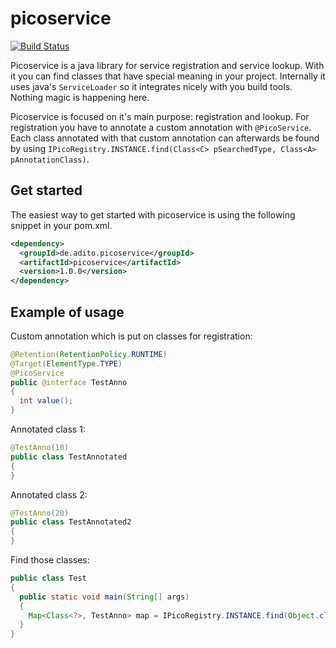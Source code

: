 # picoservice
[![Build Status](https://travis-ci.org/aditosoftware/picoservice.svg?branch=master)](https://travis-ci.org/aditosoftware/picoservice)


Picoservice is a java library for service registration and service lookup. With it you can find classes that have special meaning in your project. Internally it uses java's `ServiceLoader` so it integrates nicely with you build tools. Nothing magic is happening here.

Picoservice is focused on it's main purpose: registration and lookup. For registration you have to annotate a custom annotation with `@PicoService`. Each class annotated with that custom annotation can afterwards be found by using `IPicoRegistry.INSTANCE.find(Class<C> pSearchedType, Class<A> pAnnotationClass)`.

Get started
------------
The easiest way to get started with picoservice is using the following snippet in your pom.xml.
```xml
<dependency>
  <groupId>de.adito.picoservice</groupId>
  <artifactId>picoservice</artifactId>
  <version>1.0.0</version>
</dependency>
```

Example of usage
----------------

Custom annotation which is put on classes for registration:
```java
@Retention(RetentionPolicy.RUNTIME)
@Target(ElementType.TYPE)
@PicoService
public @interface TestAnno
{
  int value();
}
```

Annotated class 1:
```java
@TestAnno(10)
public class TestAnnotated
{
}
```

Annotated class 2:
```java
@TestAnno(20)
public class TestAnnotated2
{
}
```

Find those classes:
```java
public class Test
{
  public static void main(String[] args)
  {
    Map<Class<?>, TestAnno> map = IPicoRegistry.INSTANCE.find(Object.class, TestAnno.class);
  }
}
```
